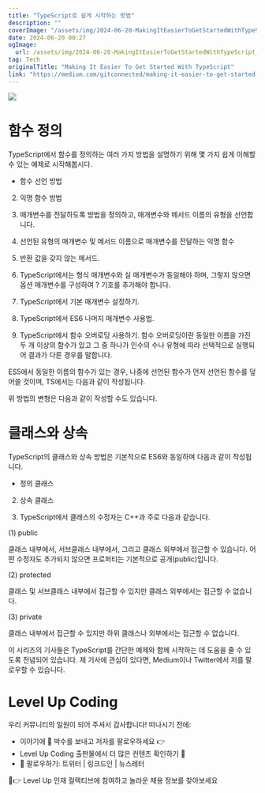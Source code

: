 ```yaml
---
title: "TypeScript로 쉽게 시작하는 방법"
description: ""
coverImage: "/assets/img/2024-06-20-MakingItEasierToGetStartedWithTypeScript_0.png"
date: 2024-06-20 00:27
ogImage: 
  url: /assets/img/2024-06-20-MakingItEasierToGetStartedWithTypeScript_0.png
tag: Tech
originalTitle: "Making It Easier To Get Started With TypeScript"
link: "https://medium.com/gitconnected/making-it-easier-to-get-started-with-typescript-a39dc2abffd9"
---
```




<img src="/assets/img/2024-06-20-MakingItEasierToGetStartedWithTypeScript_0.png" />

# 함수 정의

TypeScript에서 함수를 정의하는 여러 가지 방법을 설명하기 위해 몇 가지 쉽게 이해할 수 있는 예제로 시작해봅시다.

- 함수 선언 방법


<div class="content-ad"></div>

2. 익명 함수 방법

3. 매개변수를 전달하도록 방법을 정의하고, 매개변수와 메서드 이름의 유형을 선언합니다.

4. 선언된 유형의 매개변수 및 메서드 이름으로 매개변수를 전달하는 익명 함수

5. 반환 값을 갖지 않는 메서드.

<div class="content-ad"></div>

6. TypeScript에서는 형식 매개변수와 실 매개변수가 동일해야 하며, 그렇지 않으면 옵션 매개변수를 구성하여 ? 기호를 추가해야 합니다.

7. TypeScript에서 기본 매개변수 설정하기.

8. TypeScript에서 ES6 나머지 매개변수 사용법.

9. TypeScript에서 함수 오버로딩 사용하기. 함수 오버로딩이란 동일한 이름을 가진 두 개 이상의 함수가 있고 그 중 하나가 인수의 수나 유형에 따라 선택적으로 실행되어 결과가 다른 경우를 말합니다.

<div class="content-ad"></div>

ES5에서 동일한 이름의 함수가 있는 경우, 나중에 선언된 함수가 먼저 선언된 함수를 덮어쓸 것이며, TS에서는 다음과 같이 작성됩니다.

위 방법의 변형은 다음과 같이 작성할 수도 있습니다.

# 클래스와 상속

TypeScript의 클래스와 상속 방법은 기본적으로 ES6와 동일하며 다음과 같이 작성됩니다.

<div class="content-ad"></div>

- 정의 클래스

2. 상속 클래스

3. TypeScript에서 클래스의 수정자는 C++과 주로 다음과 같습니다.

(1) public

<div class="content-ad"></div>

클래스 내부에서, 서브클래스 내부에서, 그리고 클래스 외부에서 접근할 수 있습니다. 어떤 수정자도 추가되지 않으면 프로퍼티는 기본적으로 공개(public)입니다.

(2) protected

클래스 및 서브클래스 내부에서 접근할 수 있지만 클래스 외부에서는 접근할 수 없습니다.

(3) private

<div class="content-ad"></div>

클래스 내부에서 접근할 수 있지만 하위 클래스나 외부에서는 접근할 수 없습니다.

이 시리즈의 기사들은 TypeScript를 간단한 예제와 함께 시작하는 데 도움을 줄 수 있도록 전념되어 있습니다. 제 기사에 관심이 있다면, Medium이나 Twitter에서 저를 팔로우할 수 있습니다.

# Level Up Coding

우리 커뮤니티의 일원이 되어 주셔서 감사합니다! 떠나시기 전에:

<div class="content-ad"></div>

- 이야기에 👏 박수를 보내고 저자를 팔로우하세요 👉
- Level Up Coding 출판물에서 더 많은 컨텐츠 확인하기 📰
- 🔔 팔로우하기: 트위터 | 링크드인 | 뉴스레터

🚀👉 Level Up 인재 컬렉티브에 참여하고 놀라운 채용 정보를 찾아보세요
